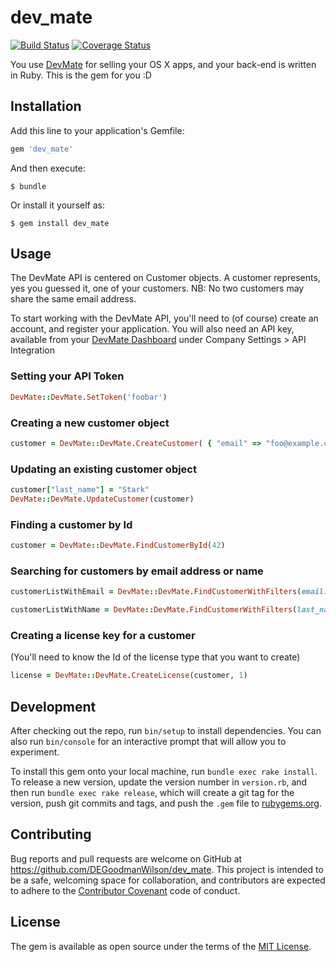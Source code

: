 # dev_mate
[![Build Status](https://travis-ci.org/DEGoodmanWilson/ruby-devmate.svg?branch=master)](https://travis-ci.org/DEGoodmanWilson/ruby-devmate)
[![Coverage Status](https://coveralls.io/repos/github/DEGoodmanWilson/ruby-devmate/badge.svg?branch=master)](https://coveralls.io/github/DEGoodmanWilson/ruby-devmate?branch=master)

You use [DevMate](http://devmate.com) for selling your OS X apps, and your back-end is written in Ruby. This is the gem for you :D

## Installation

Add this line to your application's Gemfile:

```ruby
gem 'dev_mate'
```

And then execute:

    $ bundle

Or install it yourself as:

    $ gem install dev_mate

## Usage

The DevMate API is centered on Customer objects. A customer represents, yes you guessed it, one of your customers. NB: No two customers may share the same email address.

To start working with the DevMate API, you'll need to (of course) create an account, and register your application. You will also need an API key, available from your [DevMate Dashboard](https://dashboard.devmate.com) under Company Settings > API Integration

### Setting your API Token
```ruby
DevMate::DevMate.SetToken('foobar')
```

### Creating a new customer object
```ruby
customer = DevMate::DevMate.CreateCustomer( { "email" => "foo@example.com", "first_name" => "Jon", "last_name" => "Snow" } )
```



### Updating an existing customer object
```ruby
customer["last_name"] = "Stark"
DevMate::DevMate.UpdateCustomer(customer)
```

### Finding a customer by Id
```ruby
customer = DevMate::DevMate.FindCustomerById(42)
```

### Searching for customers by email address or name
```ruby
customerListWithEmail = DevMate::DevMate.FindCustomerWithFilters(email: "foo@example.com")

customerListWithName = DevMate::DevMate.FindCustomerWithFilters(last_name: "Snow")
```

### Creating a license key for a customer

(You'll need to know the Id of the license type that you want to create)

```ruby
license = DevMate::DevMate.CreateLicense(customer, 1)
```

## Development

After checking out the repo, run `bin/setup` to install dependencies. You can also run `bin/console` for an interactive prompt that will allow you to experiment.

To install this gem onto your local machine, run `bundle exec rake install`. To release a new version, update the version number in `version.rb`, and then run `bundle exec rake release`, which will create a git tag for the version, push git commits and tags, and push the `.gem` file to [rubygems.org](https://rubygems.org).

## Contributing

Bug reports and pull requests are welcome on GitHub at https://github.com/DEGoodmanWilson/dev_mate. This project is intended to be a safe, welcoming space for collaboration, and contributors are expected to adhere to the [Contributor Covenant](http://contributor-covenant.org) code of conduct.


## License

The gem is available as open source under the terms of the [MIT License](http://opensource.org/licenses/MIT).

